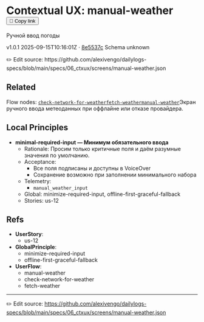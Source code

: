 # Contextual UX: manual-weather <button class="copy-link" aria-label="Copy page link" onclick="window.spechubCopyLink && window.spechubCopyLink()">🔗 Copy link</button>

Ручной ввод погоды

<p class="badges">
  <span class="badge version">v1.0.1</span>
  <span class="badge build">2025-09-15T10:16:01Z · <a href="https://github.com/alexivengo/dailylogs-specs/commit/8e5537c" target="_blank" rel="noopener" class="sha">8e5537c</a></span>
  <span class="badge schema unknown">Schema unknown</span>
</p>
✏️ Edit source: https://github.com/alexivengo/dailylogs-specs/blob/main/specs/06_ctxux/screens/manual-weather.json

## Related
Flow nodes:
<span class="chip">[`check-network-for-weather`](../flow/nodes/check-network-for-weather.md)</span><span class="chip">[`fetch-weather`](../flow/nodes/fetch-weather.md)</span><span class="chip">[`manual-weather`](../flow/nodes/manual-weather.md)</span>Экран ручного ввода метеоданных при оффлайне или отказе провайдера.

## Local Principles
- **minimal-required-input — Минимум обязательного ввода**
  - Rationale: Просим только критичные поля и даём разумные значения по умолчанию.
  - Acceptance:
    - Все поля подписаны и доступны в VoiceOver
    - Сохранение возможно при заполнении минимального набора
  - Telemetry:
    - `manual_weather_input`
  - Global: minimize-required-input, offline-first-graceful-fallback
  - Stories: us-12

## Refs
- **UserStory**:
  - us-12
- **GlobalPrinciple**:
  - minimize-required-input
  - offline-first-graceful-fallback
- **UserFlow**:
  - manual-weather
  - check-network-for-weather
  - fetch-weather

---
✏️ Edit source: https://github.com/alexivengo/dailylogs-specs/blob/main/specs/06_ctxux/screens/manual-weather.json